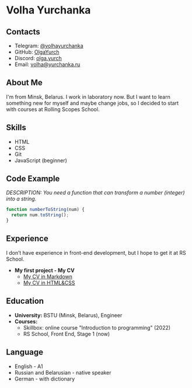 # Volha Yurchanka
## Contacts
* Telegram: [@volhayurchanka](https://t.me/volhayurchanka)
* GitHub: [OlgaYurch](https://github.com/OlgaYurch)
* Discord: [olga.yurch](https://discordapp.com/users/1165714898853048361/)
* Email: <volha@yurchanka.ru>

## About Me
I'm from Minsk, Belarus. I work in laboratory now. But I want to learn something new for myself and maybe change jobs, so I decided to start with courses at Rolling Scopes School.

## Skills
* HTML
* CSS
* Git
* JavaScript (beginner)

## Code Example
*DESCRIPTION: You need a function that can transform a number (integer) into a string.*
```javascript
function numberToString(num) {
  return num.toString();
}
```

## Experience
I don’t have experience in front-end development, but I hope to get it at RS School.

* **My first project - My CV**
    + [My CV in Markdown](https://OlgaYurch.github.io/rsschool-cv/cv)
    + [My CV in HTML&CSS](https://OlgaYurch.github.io/rsschool-cv/)

## Education
* **University:** BSTU (Minsk, Belarus), Engineer
* **Courses:** 
    + Skillbox: online course "Introduction to programming" (2022)
    + RS School, Front End, Stage 1 (now)

## Language
* English - A1
* Russian and Belarusian - native speaker
* German - with dictionary